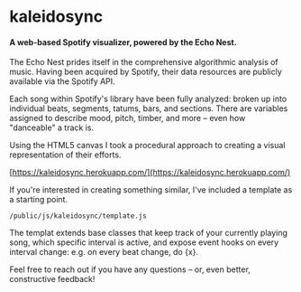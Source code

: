 # kaleidosync

#### A web-based Spotify visualizer, powered by the Echo Nest.

The Echo Nest prides itself in the comprehensive algorithmic analysis of music. Having been acquired by Spotify, their data resources are publicly available via the Spotify API. 

Each song within Spotify's library have been fully analyzed: broken up into individual beats, segments, tatums, bars, and sections. There are variables assigned to describe mood, pitch, timber, and more – even how "danceable" a track is.

Using the HTML5 canvas I took a procedural approach to creating a visual representation of their efforts. 

[https://kaleidosync.herokuapp.com/](https://kaleidosync.herokuapp.com/)

If you're interested in creating something similar, I've included a template as a starting point.

`/public/js/kaleidosync/template.js`

The templat extends base classes that keep track of your currently playing song, which specific interval is active, and expose event hooks on every interval change: e.g. on every beat change, do {x}.

Feel free to reach out if you have any questions – or, even better, constructive feedback!
